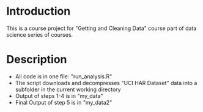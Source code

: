 # Introduction
 This is a course project for "Getting and Cleaning Data" course
 part of data science series of courses.

# Description
* All code is in one file: "run_analysis.R" 
* The script downloads and decompresses "UCI HAR Dataset" data into a subfolder in the current working directory
* Output of steps 1-4 is in "my_data"
* Final Output of step 5 is in "my_data2"


